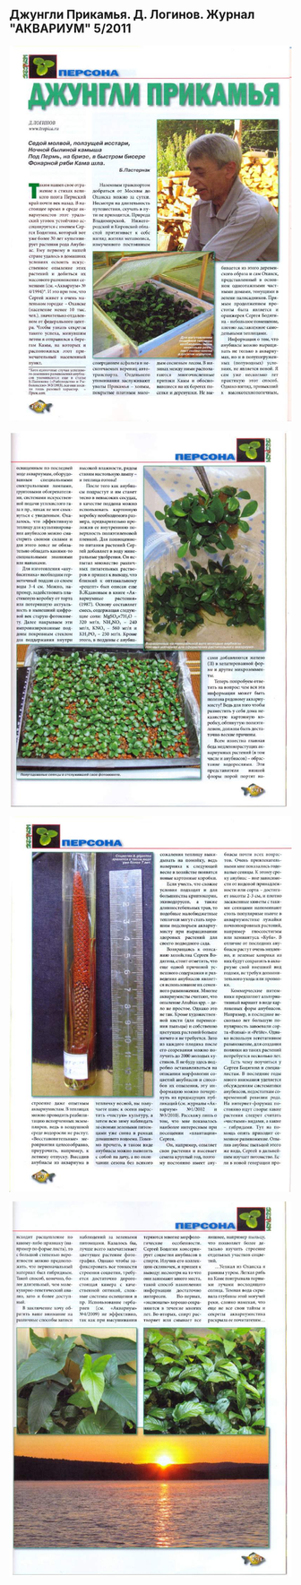 ## Джунгли Прикамья. Д. Логинов. Журнал "АКВАРИУМ" 5/2011

![](./01.jpg)

![](./02.jpg)

![](./03.jpg)

![](./04.jpg)
